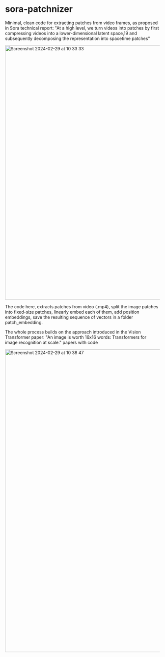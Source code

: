 # sora-patchnizer

Minimal, clean code for extracting patches from video frames, as proposed in Sora technical report: "At a high level, we turn videos into patches by first compressing videos into a lower-dimensional latent space,19 and subsequently decomposing the representation into spacetime patches"


<img width="825" alt="Screenshot 2024-02-29 at 10 33 33" src="https://github.com/Jaykef/sora-patchnizer/assets/11355002/1aa23e7a-56ed-4e31-af4f-79e969734b0d">


The code here, extracts patches from video (.mp4), split the image patches into fixed-size patches, linearly embed each of them, add position embeddings, save the resulting sequence of vectors in a folder patch_embedding.

The whole process builds on the approach introduced in the Vision Transformer paper: "An image is worth 16x16 words: Transformers for image recognition at scale." papers with code

<img width="982" alt="Screenshot 2024-02-29 at 10 38 47" src="https://github.com/Jaykef/sora-patchnizer/assets/11355002/61f5a5a3-9cee-45c3-8a7f-6fc3598e9623">
